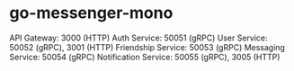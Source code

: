 # go-messenger-mono

API Gateway: 3000 (HTTP)
Auth Service: 50051 (gRPC)
User Service: 50052 (gRPC), 3001 (HTTP)
Friendship Service: 50053 (gRPC)
Messaging Service: 50054 (gRPC)
Notification Service: 50055 (gRPC), 3005 (HTTP)